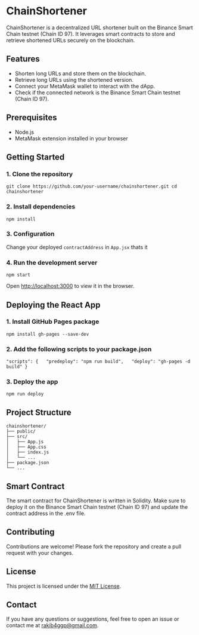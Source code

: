 ChainShortener
==============

ChainShortener is a decentralized URL shortener built on the Binance Smart Chain testnet (Chain ID 97). It leverages smart contracts to store and retrieve shortened URLs securely on the blockchain.

Features
--------

*   Shorten long URLs and store them on the blockchain.
*   Retrieve long URLs using the shortened version.
*   Connect your MetaMask wallet to interact with the dApp.
*   Check if the connected network is the Binance Smart Chain testnet (Chain ID 97).

Prerequisites
-------------

*   Node.js
*   MetaMask extension installed in your browser

Getting Started
---------------

### 1\. Clone the repository

    git clone https://github.com/your-username/chainshortener.git cd chainshortener
    
  

### 2\. Install dependencies

    npm install
    
  

### 3\. Configuration

  Change your deployed `contractAddress` in `App.jsx` thats it
    
  

### 4\. Run the development server

    npm start
    
  

Open [http://localhost:3000](http://localhost:3000) to view it in the browser.

Deploying the React App
-----------------------

### 1\. Install GitHub Pages package

    npm install gh-pages --save-dev
    
  

### 2\. Add the following scripts to your package.json

    "scripts": {   "predeploy": "npm run build",   "deploy": "gh-pages -d build" }
    
  

### 3\. Deploy the app

    npm run deploy
    
  

Project Structure
-----------------

    chainshortener/ 
    ├── public/ 
    ├── src/ 
    │   ├── App.js 
    │   ├── App.css 
    │   ├── index.js 
    │   └── ... 
    ├── package.json 
    └── ...
    
  

Smart Contract
--------------

The smart contract for ChainShortener is written in Solidity. Make sure to deploy it on the Binance Smart Chain testnet (Chain ID 97) and update the contract address in the .env file.

Contributing
------------

Contributions are welcome! Please fork the repository and create a pull request with your changes.

License
-------

This project is licensed under the [MIT License](License).

Contact
-------

If you have any questions or suggestions, feel free to open an issue or contact me at rakib4ggp@gmail.com.
